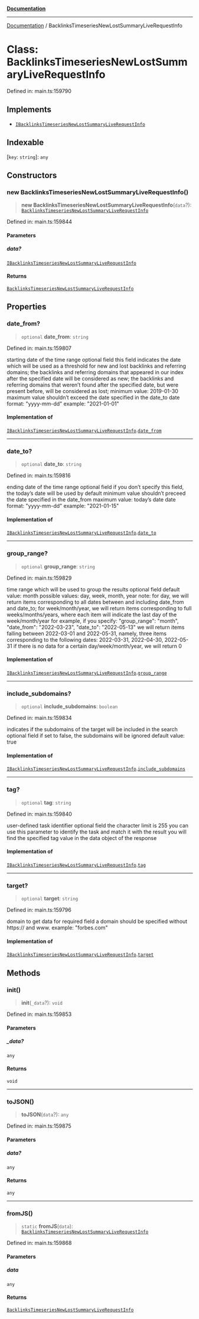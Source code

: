 [**Documentation**](../README.md)

***

[Documentation](../README.md) / BacklinksTimeseriesNewLostSummaryLiveRequestInfo

# Class: BacklinksTimeseriesNewLostSummaryLiveRequestInfo

Defined in: main.ts:159790

## Implements

- [`IBacklinksTimeseriesNewLostSummaryLiveRequestInfo`](../interfaces/IBacklinksTimeseriesNewLostSummaryLiveRequestInfo.md)

## Indexable

\[`key`: `string`\]: `any`

## Constructors

### new BacklinksTimeseriesNewLostSummaryLiveRequestInfo()

> **new BacklinksTimeseriesNewLostSummaryLiveRequestInfo**(`data`?): [`BacklinksTimeseriesNewLostSummaryLiveRequestInfo`](BacklinksTimeseriesNewLostSummaryLiveRequestInfo.md)

Defined in: main.ts:159844

#### Parameters

##### data?

[`IBacklinksTimeseriesNewLostSummaryLiveRequestInfo`](../interfaces/IBacklinksTimeseriesNewLostSummaryLiveRequestInfo.md)

#### Returns

[`BacklinksTimeseriesNewLostSummaryLiveRequestInfo`](BacklinksTimeseriesNewLostSummaryLiveRequestInfo.md)

## Properties

### date\_from?

> `optional` **date\_from**: `string`

Defined in: main.ts:159807

starting date of the time range
optional field
this field indicates the date which will be used as a threshold for new and lost backlinks and referring domains;
the backlinks and referring domains that appeared in our index after the specified date will be considered as new;
the backlinks and referring domains that weren’t found after the specified date, but were present before, will be considered as lost;
minimum value: 2019-01-30
maximum value shouldn’t exceed the date specified in the date_to
date format: "yyyy-mm-dd"
example:
"2021-01-01"

#### Implementation of

[`IBacklinksTimeseriesNewLostSummaryLiveRequestInfo`](../interfaces/IBacklinksTimeseriesNewLostSummaryLiveRequestInfo.md).[`date_from`](../interfaces/IBacklinksTimeseriesNewLostSummaryLiveRequestInfo.md#date_from)

***

### date\_to?

> `optional` **date\_to**: `string`

Defined in: main.ts:159816

ending date of the time range
optional field
if you don’t specify this field, the today’s date will be used by default
minimum value shouldn’t preceed the date specified in the date_from
maximum value: today’s date
date format: "yyyy-mm-dd"
example:
"2021-01-15"

#### Implementation of

[`IBacklinksTimeseriesNewLostSummaryLiveRequestInfo`](../interfaces/IBacklinksTimeseriesNewLostSummaryLiveRequestInfo.md).[`date_to`](../interfaces/IBacklinksTimeseriesNewLostSummaryLiveRequestInfo.md#date_to)

***

### group\_range?

> `optional` **group\_range**: `string`

Defined in: main.ts:159829

time range which will be used to group the results
optional field
default value: month
possible values: day, week, month, year
note: for day, we will return items corresponding to all dates between and including date_from and date_to;
for week/month/year, we will return items corresponding to full weeks/months/years, where each item will indicate the last day of the week/month/year
for example, if you specify:
"group_range": "month",
"date_from": "2022-03-23",
"date_to": "2022-05-13"
we will return items falling between 2022-03-01 and 2022-05-31, namely, three items corresponding to the following dates: 2022-03-31, 2022-04-30, 2022-05-31
if there is no data for a certain  day/week/month/year, we will return 0

#### Implementation of

[`IBacklinksTimeseriesNewLostSummaryLiveRequestInfo`](../interfaces/IBacklinksTimeseriesNewLostSummaryLiveRequestInfo.md).[`group_range`](../interfaces/IBacklinksTimeseriesNewLostSummaryLiveRequestInfo.md#group_range)

***

### include\_subdomains?

> `optional` **include\_subdomains**: `boolean`

Defined in: main.ts:159834

indicates if the subdomains of the target will be included in the search
optional field
if set to false, the subdomains will be ignored
default value: true

#### Implementation of

[`IBacklinksTimeseriesNewLostSummaryLiveRequestInfo`](../interfaces/IBacklinksTimeseriesNewLostSummaryLiveRequestInfo.md).[`include_subdomains`](../interfaces/IBacklinksTimeseriesNewLostSummaryLiveRequestInfo.md#include_subdomains)

***

### tag?

> `optional` **tag**: `string`

Defined in: main.ts:159840

user-defined task identifier
optional field
the character limit is 255
you can use this parameter to identify the task and match it with the result
you will find the specified tag value in the data object of the response

#### Implementation of

[`IBacklinksTimeseriesNewLostSummaryLiveRequestInfo`](../interfaces/IBacklinksTimeseriesNewLostSummaryLiveRequestInfo.md).[`tag`](../interfaces/IBacklinksTimeseriesNewLostSummaryLiveRequestInfo.md#tag)

***

### target?

> `optional` **target**: `string`

Defined in: main.ts:159796

domain to get data for
required field
a domain should be specified without https:// and www.
example:
"forbes.com"

#### Implementation of

[`IBacklinksTimeseriesNewLostSummaryLiveRequestInfo`](../interfaces/IBacklinksTimeseriesNewLostSummaryLiveRequestInfo.md).[`target`](../interfaces/IBacklinksTimeseriesNewLostSummaryLiveRequestInfo.md#target)

## Methods

### init()

> **init**(`_data`?): `void`

Defined in: main.ts:159853

#### Parameters

##### \_data?

`any`

#### Returns

`void`

***

### toJSON()

> **toJSON**(`data`?): `any`

Defined in: main.ts:159875

#### Parameters

##### data?

`any`

#### Returns

`any`

***

### fromJS()

> `static` **fromJS**(`data`): [`BacklinksTimeseriesNewLostSummaryLiveRequestInfo`](BacklinksTimeseriesNewLostSummaryLiveRequestInfo.md)

Defined in: main.ts:159868

#### Parameters

##### data

`any`

#### Returns

[`BacklinksTimeseriesNewLostSummaryLiveRequestInfo`](BacklinksTimeseriesNewLostSummaryLiveRequestInfo.md)
